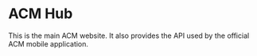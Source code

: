 # ACM Hub

This is the main ACM website. It also provides the API used by the official ACM mobile application.